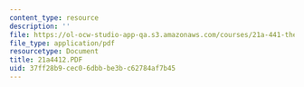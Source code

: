```yaml
---
content_type: resource
description: ''
file: https://ol-ocw-studio-app-qa.s3.amazonaws.com/courses/21a-441-the-conquest-of-america-spring-2004/37ff28b9cec06dbbbe3bc62784af7b45_21a4412.PDF
file_type: application/pdf
resourcetype: Document
title: 21a4412.PDF
uid: 37ff28b9-cec0-6dbb-be3b-c62784af7b45
---
```


